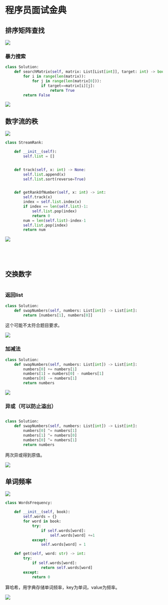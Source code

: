 # 程序员面试金典

## 排序矩阵查找

![](./images/056.png)

### 暴力搜索
```python
class Solution:
    def searchMatrix(self, matrix: List[List[int]], target: int) -> bool:
        for i in range(len(matrix)):
            for j in range(len(matrix[0])):
                if target==matrix[i][j]:
                    return True
        return False
```

![](./images/056_1.png)

## 数字流的秩

![](./images/057.png)

```python
class StreamRank:

    def __init__(self):
        self.list = []


    def track(self, x: int) -> None:
        self.list.append(x)
        self.list.sort(reverse=True)


    def getRankOfNumber(self, x: int) -> int:
        self.track(x)
        index = self.list.index(x)
        if index == len(self.list)-1:
            self.list.pop(index)
            return 0
        num = len(self.list)-index-1
        self.list.pop(index)
        return num
```

![](./images/057_.png)

## 

![]()

```python

```

![]()

## 交换数字

![]()

### 返回list

```python
class Solution:
    def swapNumbers(self, numbers: List[int]) -> List[int]:
        return [numbers[1], numbers[0]]
```

这个可能不太符合题目要求。

![](./images/059_1.png)

### 加减法

```python
class Solution:
    def swapNumbers(self, numbers: List[int]) -> List[int]:
        numbers[0] += numbers[1]
        numbers[1] = numbers[0] - numbers[1]
        numbers[0] -= numbers[1]
        return numbers
```

![](./images/059_2.png)


### 异或（可以防止溢出）

![]()

```python
class Solution:
    def swapNumbers(self, numbers: List[int]) -> List[int]:
        numbers[0] ^= numbers[1]
        numbers[1] ^= numbers[0]
        numbers[0] ^= numbers[1]
        return numbers
```

两次异或得到原值。

![](./images/059_3.png)

## 单词频率

![](./images/060.png)

```python
class WordsFrequency:

    def __init__(self, book):
        self.words = {}
        for word in book:
            try:
                if self.words[word]:
                    self.words[word] +=1
            except:
                self.words[word] = 1

    def get(self, word: str) -> int:
        try:
            if self.words[word]:
                return self.words[word]
        except:
            return 0
```

算哈希，用字典存储单词频率，key为单词，value为频率。

![](./images/060_.png)